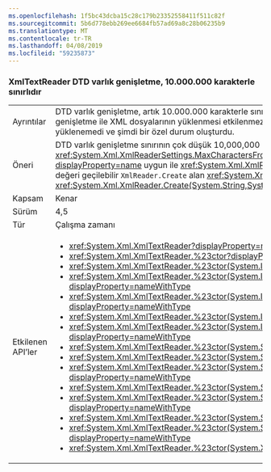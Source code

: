 ```yaml
---
ms.openlocfilehash: 1f5bc43dcba15c28c179b23352558411f511c82f
ms.sourcegitcommit: 5b6d778ebb269ee6684fb57ad69a8c28b06235b9
ms.translationtype: MT
ms.contentlocale: tr-TR
ms.lasthandoff: 04/08/2019
ms.locfileid: "59235873"
---
```

### <a name="xmltextreader-dtd-entity-expansion-is-limited-to-10000000-characters"></a>XmlTextReader DTD varlık genişletme, 10.000.000 karakterle sınırlıdır

|   |   |
|---|---|
|Ayrıntılar|DTD varlık genişletme, artık 10.000.000 karakterle sınırlıdır. DTD varlık genişletme olmadan veya sınırlı DTD varlık genişletme ile XML dosyalarının yüklenmesi etkilenmez. 10.000.000 karakteri aşan DTD varlıklarını içeren dosyalar yüklenemedi ve şimdi bir özel durum oluşturdu.|
|Öneri|DTD varlık genişletme sınırının çok düşük 10,000,000 ise, değer ile geçersiz kılınabilip <xref:System.Xml.XmlReaderSettings.MaxCharactersFromEntities> özelliği. Bir <xref:System.Xml.XmlReaderSettings?displayProperty=name> uygun ile <xref:System.Xml.XmlReaderSettings.MaxCharactersFromEntities?displayProperty=name> değeri geçilebilir <code>XmlReader.Create</code> alan <xref:System.Xml.XmlReaderSettings?displayProperty=name> (örn. <xref:System.Xml.XmlReader.Create(System.String,System.Xml.XmlReaderSettings)>)|
|Kapsam|Kenar|
|Sürüm|4,5|
|Tür|Çalışma zamanı|
|Etkilenen API’ler|<ul><li><xref:System.Xml.XmlTextReader?displayProperty=nameWithType></li><li><xref:System.Xml.XmlTextReader.%23ctor?displayProperty=nameWithType></li><li><xref:System.Xml.XmlTextReader.%23ctor(System.IO.Stream)?displayProperty=nameWithType></li><li><xref:System.Xml.XmlTextReader.%23ctor(System.IO.Stream,System.Xml.XmlNameTable)?displayProperty=nameWithType></li><li><xref:System.Xml.XmlTextReader.%23ctor(System.IO.Stream,System.Xml.XmlNodeType,System.Xml.XmlParserContext)?displayProperty=nameWithType></li><li><xref:System.Xml.XmlTextReader.%23ctor(System.IO.TextReader)?displayProperty=nameWithType></li><li><xref:System.Xml.XmlTextReader.%23ctor(System.IO.TextReader,System.Xml.XmlNameTable)?displayProperty=nameWithType></li><li><xref:System.Xml.XmlTextReader.%23ctor(System.String)?displayProperty=nameWithType></li><li><xref:System.Xml.XmlTextReader.%23ctor(System.String,System.IO.Stream)?displayProperty=nameWithType></li><li><xref:System.Xml.XmlTextReader.%23ctor(System.String,System.IO.Stream,System.Xml.XmlNameTable)?displayProperty=nameWithType></li><li><xref:System.Xml.XmlTextReader.%23ctor(System.String,System.IO.TextReader)?displayProperty=nameWithType></li><li><xref:System.Xml.XmlTextReader.%23ctor(System.String,System.IO.TextReader,System.Xml.XmlNameTable)?displayProperty=nameWithType></li><li><xref:System.Xml.XmlTextReader.%23ctor(System.String,System.Xml.XmlNameTable)?displayProperty=nameWithType></li><li><xref:System.Xml.XmlTextReader.%23ctor(System.String,System.Xml.XmlNodeType,System.Xml.XmlParserContext)?displayProperty=nameWithType></li><li><xref:System.Xml.XmlTextReader.%23ctor(System.Xml.XmlNameTable)?displayProperty=nameWithType></li></ul>|
